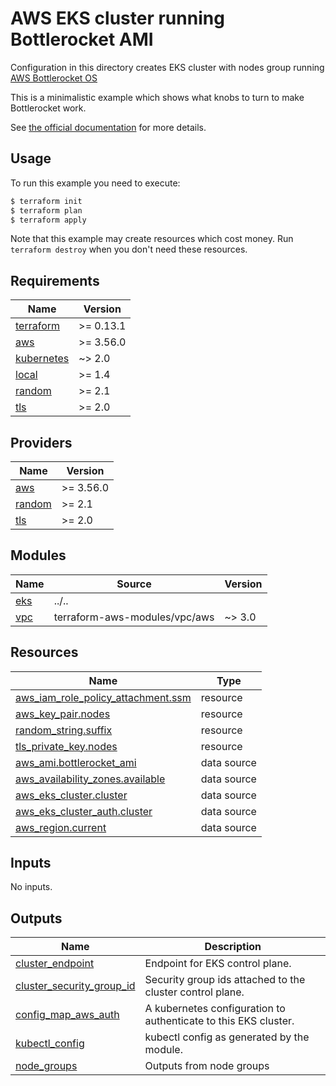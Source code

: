# AWS EKS cluster running Bottlerocket AMI

Configuration in this directory creates EKS cluster with nodes group running [AWS Bottlerocket OS](https://github.com/bottlerocket-os/bottlerocket)

This is a minimalistic example which shows what knobs to turn to make Bottlerocket work.

See [the official documentation](https://docs.aws.amazon.com/eks/latest/userguide/eks-optimized-ami-bottlerocket.html) for more details.

## Usage

To run this example you need to execute:

```bash
$ terraform init
$ terraform plan
$ terraform apply
```

Note that this example may create resources which cost money. Run `terraform destroy` when you don't need these resources.

<!-- BEGINNING OF PRE-COMMIT-TERRAFORM DOCS HOOK -->
## Requirements

| Name | Version |
|------|---------|
| <a name="requirement_terraform"></a> [terraform](#requirement\_terraform) | >= 0.13.1 |
| <a name="requirement_aws"></a> [aws](#requirement\_aws) | >= 3.56.0 |
| <a name="requirement_kubernetes"></a> [kubernetes](#requirement\_kubernetes) | ~> 2.0 |
| <a name="requirement_local"></a> [local](#requirement\_local) | >= 1.4 |
| <a name="requirement_random"></a> [random](#requirement\_random) | >= 2.1 |
| <a name="requirement_tls"></a> [tls](#requirement\_tls) | >= 2.0 |

## Providers

| Name | Version |
|------|---------|
| <a name="provider_aws"></a> [aws](#provider\_aws) | >= 3.56.0 |
| <a name="provider_random"></a> [random](#provider\_random) | >= 2.1 |
| <a name="provider_tls"></a> [tls](#provider\_tls) | >= 2.0 |

## Modules

| Name | Source | Version |
|------|--------|---------|
| <a name="module_eks"></a> [eks](#module\_eks) | ../.. |  |
| <a name="module_vpc"></a> [vpc](#module\_vpc) | terraform-aws-modules/vpc/aws | ~> 3.0 |

## Resources

| Name | Type |
|------|------|
| [aws_iam_role_policy_attachment.ssm](https://registry.terraform.io/providers/hashicorp/aws/latest/docs/resources/iam_role_policy_attachment) | resource |
| [aws_key_pair.nodes](https://registry.terraform.io/providers/hashicorp/aws/latest/docs/resources/key_pair) | resource |
| [random_string.suffix](https://registry.terraform.io/providers/hashicorp/random/latest/docs/resources/string) | resource |
| [tls_private_key.nodes](https://registry.terraform.io/providers/hashicorp/tls/latest/docs/resources/private_key) | resource |
| [aws_ami.bottlerocket_ami](https://registry.terraform.io/providers/hashicorp/aws/latest/docs/data-sources/ami) | data source |
| [aws_availability_zones.available](https://registry.terraform.io/providers/hashicorp/aws/latest/docs/data-sources/availability_zones) | data source |
| [aws_eks_cluster.cluster](https://registry.terraform.io/providers/hashicorp/aws/latest/docs/data-sources/eks_cluster) | data source |
| [aws_eks_cluster_auth.cluster](https://registry.terraform.io/providers/hashicorp/aws/latest/docs/data-sources/eks_cluster_auth) | data source |
| [aws_region.current](https://registry.terraform.io/providers/hashicorp/aws/latest/docs/data-sources/region) | data source |

## Inputs

No inputs.

## Outputs

| Name | Description |
|------|-------------|
| <a name="output_cluster_endpoint"></a> [cluster\_endpoint](#output\_cluster\_endpoint) | Endpoint for EKS control plane. |
| <a name="output_cluster_security_group_id"></a> [cluster\_security\_group\_id](#output\_cluster\_security\_group\_id) | Security group ids attached to the cluster control plane. |
| <a name="output_config_map_aws_auth"></a> [config\_map\_aws\_auth](#output\_config\_map\_aws\_auth) | A kubernetes configuration to authenticate to this EKS cluster. |
| <a name="output_kubectl_config"></a> [kubectl\_config](#output\_kubectl\_config) | kubectl config as generated by the module. |
| <a name="output_node_groups"></a> [node\_groups](#output\_node\_groups) | Outputs from node groups |
<!-- END OF PRE-COMMIT-TERRAFORM DOCS HOOK -->
